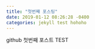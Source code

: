 ```yaml
---
title: "첫번째 포스팅"
date: 2019-01-12 08:26:28 -0400
categories: jekyll test hohoho
---
```


github 첫번째 포스트 TEST
